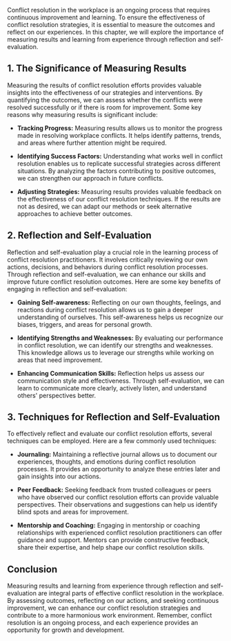 
Conflict resolution in the workplace is an ongoing process that requires continuous improvement and learning. To ensure the effectiveness of conflict resolution strategies, it is essential to measure the outcomes and reflect on our experiences. In this chapter, we will explore the importance of measuring results and learning from experience through reflection and self-evaluation.

1\. The Significance of Measuring Results
----------------------------------------

Measuring the results of conflict resolution efforts provides valuable insights into the effectiveness of our strategies and interventions. By quantifying the outcomes, we can assess whether the conflicts were resolved successfully or if there is room for improvement. Some key reasons why measuring results is significant include:

* **Tracking Progress:** Measuring results allows us to monitor the progress made in resolving workplace conflicts. It helps identify patterns, trends, and areas where further attention might be required.

* **Identifying Success Factors:** Understanding what works well in conflict resolution enables us to replicate successful strategies across different situations. By analyzing the factors contributing to positive outcomes, we can strengthen our approach in future conflicts.

* **Adjusting Strategies:** Measuring results provides valuable feedback on the effectiveness of our conflict resolution techniques. If the results are not as desired, we can adapt our methods or seek alternative approaches to achieve better outcomes.

2\. Reflection and Self-Evaluation
---------------------------------

Reflection and self-evaluation play a crucial role in the learning process of conflict resolution practitioners. It involves critically reviewing our own actions, decisions, and behaviors during conflict resolution processes. Through reflection and self-evaluation, we can enhance our skills and improve future conflict resolution outcomes. Here are some key benefits of engaging in reflection and self-evaluation:

* **Gaining Self-awareness:** Reflecting on our own thoughts, feelings, and reactions during conflict resolution allows us to gain a deeper understanding of ourselves. This self-awareness helps us recognize our biases, triggers, and areas for personal growth.

* **Identifying Strengths and Weaknesses:** By evaluating our performance in conflict resolution, we can identify our strengths and weaknesses. This knowledge allows us to leverage our strengths while working on areas that need improvement.

* **Enhancing Communication Skills:** Reflection helps us assess our communication style and effectiveness. Through self-evaluation, we can learn to communicate more clearly, actively listen, and understand others' perspectives better.

3\. Techniques for Reflection and Self-Evaluation
------------------------------------------------

To effectively reflect and evaluate our conflict resolution efforts, several techniques can be employed. Here are a few commonly used techniques:

* **Journaling:** Maintaining a reflective journal allows us to document our experiences, thoughts, and emotions during conflict resolution processes. It provides an opportunity to analyze these entries later and gain insights into our actions.

* **Peer Feedback:** Seeking feedback from trusted colleagues or peers who have observed our conflict resolution efforts can provide valuable perspectives. Their observations and suggestions can help us identify blind spots and areas for improvement.

* **Mentorship and Coaching:** Engaging in mentorship or coaching relationships with experienced conflict resolution practitioners can offer guidance and support. Mentors can provide constructive feedback, share their expertise, and help shape our conflict resolution skills.

Conclusion
----------

Measuring results and learning from experience through reflection and self-evaluation are integral parts of effective conflict resolution in the workplace. By assessing outcomes, reflecting on our actions, and seeking continuous improvement, we can enhance our conflict resolution strategies and contribute to a more harmonious work environment. Remember, conflict resolution is an ongoing process, and each experience provides an opportunity for growth and development.
